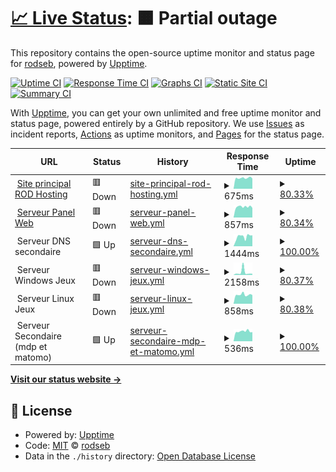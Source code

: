 # [📈 Live Status](https://status2.rod-hosting.com): <!--live status--> **🟧 Partial outage**

This repository contains the open-source uptime monitor and status page for [rodseb](https://status2.rod-hosting.com), powered by [Upptime](https://github.com/upptime/upptime).

[![Uptime CI](https://github.com/koj-co/upptime/workflows/Uptime%20CI/badge.svg)](https://github.com/koj-co/upptime/actions?query=workflow%3A%22Uptime+CI%22)
[![Response Time CI](https://github.com/koj-co/upptime/workflows/Response%20Time%20CI/badge.svg)](https://github.com/koj-co/upptime/actions?query=workflow%3A%22Response+Time+CI%22)
[![Graphs CI](https://github.com/koj-co/upptime/workflows/Graphs%20CI/badge.svg)](https://github.com/koj-co/upptime/actions?query=workflow%3A%22Graphs+CI%22)
[![Static Site CI](https://github.com/koj-co/upptime/workflows/Static%20Site%20CI/badge.svg)](https://github.com/koj-co/upptime/actions?query=workflow%3A%22Static+Site+CI%22)
[![Summary CI](https://github.com/koj-co/upptime/workflows/Summary%20CI/badge.svg)](https://github.com/koj-co/upptime/actions?query=workflow%3A%22Summary+CI%22)

With [Upptime](https://upptime.js.org), you can get your own unlimited and free uptime monitor and status page, powered entirely by a GitHub repository. We use [Issues](https://github.com/rodseb/Stats/issues) as incident reports, [Actions](https://github.com/rodseb/Stats/actions) as uptime monitors, and [Pages](https://status2.rod-hosting.com) for the status page.

<!--start: status pages-->
<!-- This summary is generated by Upptime (https://github.com/upptime/upptime) -->
<!-- Do not edit this manually, your changes will be overwritten -->
<!-- prettier-ignore -->
| URL | Status | History | Response Time | Uptime |
| --- | ------ | ------- | ------------- | ------ |
| <img alt="" src="https://favicons.githubusercontent.com/rod-hosting.com" height="13"> [Site principal ROD Hosting](https://rod-hosting.com/) | 🟥 Down | [site-principal-rod-hosting.yml](https://github.com/rodseb/Stats/commits/master/history/site-principal-rod-hosting.yml) | <details><summary><img alt="Response time graph" src="./graphs/site-principal-rod-hosting/response-time-week.png" height="20"> 675ms</summary><br><a href="https://rod29.ovh/history/site-principal-rod-hosting"><img alt="Response time 663" src="https://img.shields.io/endpoint?url=https%3A%2F%2Fraw.githubusercontent.com%2Frodseb%2FStats%2Fmaster%2Fapi%2Fsite-principal-rod-hosting%2Fresponse-time.json"></a><br><a href="https://rod29.ovh/history/site-principal-rod-hosting"><img alt="24-hour response time 0" src="https://img.shields.io/endpoint?url=https%3A%2F%2Fraw.githubusercontent.com%2Frodseb%2FStats%2Fmaster%2Fapi%2Fsite-principal-rod-hosting%2Fresponse-time-day.json"></a><br><a href="https://rod29.ovh/history/site-principal-rod-hosting"><img alt="7-day response time 675" src="https://img.shields.io/endpoint?url=https%3A%2F%2Fraw.githubusercontent.com%2Frodseb%2FStats%2Fmaster%2Fapi%2Fsite-principal-rod-hosting%2Fresponse-time-week.json"></a><br><a href="https://rod29.ovh/history/site-principal-rod-hosting"><img alt="30-day response time 663" src="https://img.shields.io/endpoint?url=https%3A%2F%2Fraw.githubusercontent.com%2Frodseb%2FStats%2Fmaster%2Fapi%2Fsite-principal-rod-hosting%2Fresponse-time-month.json"></a><br><a href="https://rod29.ovh/history/site-principal-rod-hosting"><img alt="1-year response time 663" src="https://img.shields.io/endpoint?url=https%3A%2F%2Fraw.githubusercontent.com%2Frodseb%2FStats%2Fmaster%2Fapi%2Fsite-principal-rod-hosting%2Fresponse-time-year.json"></a></details> | <details><summary><a href="https://rod29.ovh/history/site-principal-rod-hosting">80.33%</a></summary><a href="https://rod29.ovh/history/site-principal-rod-hosting"><img alt="All-time uptime 90.39%" src="https://img.shields.io/endpoint?url=https%3A%2F%2Fraw.githubusercontent.com%2Frodseb%2FStats%2Fmaster%2Fapi%2Fsite-principal-rod-hosting%2Fuptime.json"></a><br><a href="https://rod29.ovh/history/site-principal-rod-hosting"><img alt="24-hour uptime 0.00%" src="https://img.shields.io/endpoint?url=https%3A%2F%2Fraw.githubusercontent.com%2Frodseb%2FStats%2Fmaster%2Fapi%2Fsite-principal-rod-hosting%2Fuptime-day.json"></a><br><a href="https://rod29.ovh/history/site-principal-rod-hosting"><img alt="7-day uptime 80.33%" src="https://img.shields.io/endpoint?url=https%3A%2F%2Fraw.githubusercontent.com%2Frodseb%2FStats%2Fmaster%2Fapi%2Fsite-principal-rod-hosting%2Fuptime-week.json"></a><br><a href="https://rod29.ovh/history/site-principal-rod-hosting"><img alt="30-day uptime 90.39%" src="https://img.shields.io/endpoint?url=https%3A%2F%2Fraw.githubusercontent.com%2Frodseb%2FStats%2Fmaster%2Fapi%2Fsite-principal-rod-hosting%2Fuptime-month.json"></a><br><a href="https://rod29.ovh/history/site-principal-rod-hosting"><img alt="1-year uptime 90.39%" src="https://img.shields.io/endpoint?url=https%3A%2F%2Fraw.githubusercontent.com%2Frodseb%2FStats%2Fmaster%2Fapi%2Fsite-principal-rod-hosting%2Fuptime-year.json"></a></details>
| <img alt="" src="https://favicons.githubusercontent.com/cpanel.rod-hosting.com" height="13"> [Serveur Panel Web](https://cpanel.rod-hosting.com) | 🟥 Down | [serveur-panel-web.yml](https://github.com/rodseb/Stats/commits/master/history/serveur-panel-web.yml) | <details><summary><img alt="Response time graph" src="./graphs/serveur-panel-web/response-time-week.png" height="20"> 857ms</summary><br><a href="https://rod29.ovh/history/serveur-panel-web"><img alt="Response time 971" src="https://img.shields.io/endpoint?url=https%3A%2F%2Fraw.githubusercontent.com%2Frodseb%2FStats%2Fmaster%2Fapi%2Fserveur-panel-web%2Fresponse-time.json"></a><br><a href="https://rod29.ovh/history/serveur-panel-web"><img alt="24-hour response time 0" src="https://img.shields.io/endpoint?url=https%3A%2F%2Fraw.githubusercontent.com%2Frodseb%2FStats%2Fmaster%2Fapi%2Fserveur-panel-web%2Fresponse-time-day.json"></a><br><a href="https://rod29.ovh/history/serveur-panel-web"><img alt="7-day response time 857" src="https://img.shields.io/endpoint?url=https%3A%2F%2Fraw.githubusercontent.com%2Frodseb%2FStats%2Fmaster%2Fapi%2Fserveur-panel-web%2Fresponse-time-week.json"></a><br><a href="https://rod29.ovh/history/serveur-panel-web"><img alt="30-day response time 971" src="https://img.shields.io/endpoint?url=https%3A%2F%2Fraw.githubusercontent.com%2Frodseb%2FStats%2Fmaster%2Fapi%2Fserveur-panel-web%2Fresponse-time-month.json"></a><br><a href="https://rod29.ovh/history/serveur-panel-web"><img alt="1-year response time 971" src="https://img.shields.io/endpoint?url=https%3A%2F%2Fraw.githubusercontent.com%2Frodseb%2FStats%2Fmaster%2Fapi%2Fserveur-panel-web%2Fresponse-time-year.json"></a></details> | <details><summary><a href="https://rod29.ovh/history/serveur-panel-web">80.34%</a></summary><a href="https://rod29.ovh/history/serveur-panel-web"><img alt="All-time uptime 90.39%" src="https://img.shields.io/endpoint?url=https%3A%2F%2Fraw.githubusercontent.com%2Frodseb%2FStats%2Fmaster%2Fapi%2Fserveur-panel-web%2Fuptime.json"></a><br><a href="https://rod29.ovh/history/serveur-panel-web"><img alt="24-hour uptime 0.00%" src="https://img.shields.io/endpoint?url=https%3A%2F%2Fraw.githubusercontent.com%2Frodseb%2FStats%2Fmaster%2Fapi%2Fserveur-panel-web%2Fuptime-day.json"></a><br><a href="https://rod29.ovh/history/serveur-panel-web"><img alt="7-day uptime 80.34%" src="https://img.shields.io/endpoint?url=https%3A%2F%2Fraw.githubusercontent.com%2Frodseb%2FStats%2Fmaster%2Fapi%2Fserveur-panel-web%2Fuptime-week.json"></a><br><a href="https://rod29.ovh/history/serveur-panel-web"><img alt="30-day uptime 90.39%" src="https://img.shields.io/endpoint?url=https%3A%2F%2Fraw.githubusercontent.com%2Frodseb%2FStats%2Fmaster%2Fapi%2Fserveur-panel-web%2Fuptime-month.json"></a><br><a href="https://rod29.ovh/history/serveur-panel-web"><img alt="1-year uptime 90.39%" src="https://img.shields.io/endpoint?url=https%3A%2F%2Fraw.githubusercontent.com%2Frodseb%2FStats%2Fmaster%2Fapi%2Fserveur-panel-web%2Fuptime-year.json"></a></details>
| <img alt="" src="https://favicons.githubusercontent.com/null" height="13"> Serveur DNS secondaire | 🟩 Up | [serveur-dns-secondaire.yml](https://github.com/rodseb/Stats/commits/master/history/serveur-dns-secondaire.yml) | <details><summary><img alt="Response time graph" src="./graphs/serveur-dns-secondaire/response-time-week.png" height="20"> 1444ms</summary><br><a href="https://rod29.ovh/history/serveur-dns-secondaire"><img alt="Response time 1380" src="https://img.shields.io/endpoint?url=https%3A%2F%2Fraw.githubusercontent.com%2Frodseb%2FStats%2Fmaster%2Fapi%2Fserveur-dns-secondaire%2Fresponse-time.json"></a><br><a href="https://rod29.ovh/history/serveur-dns-secondaire"><img alt="24-hour response time 1474" src="https://img.shields.io/endpoint?url=https%3A%2F%2Fraw.githubusercontent.com%2Frodseb%2FStats%2Fmaster%2Fapi%2Fserveur-dns-secondaire%2Fresponse-time-day.json"></a><br><a href="https://rod29.ovh/history/serveur-dns-secondaire"><img alt="7-day response time 1444" src="https://img.shields.io/endpoint?url=https%3A%2F%2Fraw.githubusercontent.com%2Frodseb%2FStats%2Fmaster%2Fapi%2Fserveur-dns-secondaire%2Fresponse-time-week.json"></a><br><a href="https://rod29.ovh/history/serveur-dns-secondaire"><img alt="30-day response time 1380" src="https://img.shields.io/endpoint?url=https%3A%2F%2Fraw.githubusercontent.com%2Frodseb%2FStats%2Fmaster%2Fapi%2Fserveur-dns-secondaire%2Fresponse-time-month.json"></a><br><a href="https://rod29.ovh/history/serveur-dns-secondaire"><img alt="1-year response time 1380" src="https://img.shields.io/endpoint?url=https%3A%2F%2Fraw.githubusercontent.com%2Frodseb%2FStats%2Fmaster%2Fapi%2Fserveur-dns-secondaire%2Fresponse-time-year.json"></a></details> | <details><summary><a href="https://rod29.ovh/history/serveur-dns-secondaire">100.00%</a></summary><a href="https://rod29.ovh/history/serveur-dns-secondaire"><img alt="All-time uptime 100.00%" src="https://img.shields.io/endpoint?url=https%3A%2F%2Fraw.githubusercontent.com%2Frodseb%2FStats%2Fmaster%2Fapi%2Fserveur-dns-secondaire%2Fuptime.json"></a><br><a href="https://rod29.ovh/history/serveur-dns-secondaire"><img alt="24-hour uptime 100.00%" src="https://img.shields.io/endpoint?url=https%3A%2F%2Fraw.githubusercontent.com%2Frodseb%2FStats%2Fmaster%2Fapi%2Fserveur-dns-secondaire%2Fuptime-day.json"></a><br><a href="https://rod29.ovh/history/serveur-dns-secondaire"><img alt="7-day uptime 100.00%" src="https://img.shields.io/endpoint?url=https%3A%2F%2Fraw.githubusercontent.com%2Frodseb%2FStats%2Fmaster%2Fapi%2Fserveur-dns-secondaire%2Fuptime-week.json"></a><br><a href="https://rod29.ovh/history/serveur-dns-secondaire"><img alt="30-day uptime 100.00%" src="https://img.shields.io/endpoint?url=https%3A%2F%2Fraw.githubusercontent.com%2Frodseb%2FStats%2Fmaster%2Fapi%2Fserveur-dns-secondaire%2Fuptime-month.json"></a><br><a href="https://rod29.ovh/history/serveur-dns-secondaire"><img alt="1-year uptime 100.00%" src="https://img.shields.io/endpoint?url=https%3A%2F%2Fraw.githubusercontent.com%2Frodseb%2FStats%2Fmaster%2Fapi%2Fserveur-dns-secondaire%2Fuptime-year.json"></a></details>
| <img alt="" src="https://favicons.githubusercontent.com/null" height="13"> Serveur Windows Jeux | 🟥 Down | [serveur-windows-jeux.yml](https://github.com/rodseb/Stats/commits/master/history/serveur-windows-jeux.yml) | <details><summary><img alt="Response time graph" src="./graphs/serveur-windows-jeux/response-time-week.png" height="20"> 2158ms</summary><br><a href="https://rod29.ovh/history/serveur-windows-jeux"><img alt="Response time 2010" src="https://img.shields.io/endpoint?url=https%3A%2F%2Fraw.githubusercontent.com%2Frodseb%2FStats%2Fmaster%2Fapi%2Fserveur-windows-jeux%2Fresponse-time.json"></a><br><a href="https://rod29.ovh/history/serveur-windows-jeux"><img alt="24-hour response time 0" src="https://img.shields.io/endpoint?url=https%3A%2F%2Fraw.githubusercontent.com%2Frodseb%2FStats%2Fmaster%2Fapi%2Fserveur-windows-jeux%2Fresponse-time-day.json"></a><br><a href="https://rod29.ovh/history/serveur-windows-jeux"><img alt="7-day response time 2158" src="https://img.shields.io/endpoint?url=https%3A%2F%2Fraw.githubusercontent.com%2Frodseb%2FStats%2Fmaster%2Fapi%2Fserveur-windows-jeux%2Fresponse-time-week.json"></a><br><a href="https://rod29.ovh/history/serveur-windows-jeux"><img alt="30-day response time 2010" src="https://img.shields.io/endpoint?url=https%3A%2F%2Fraw.githubusercontent.com%2Frodseb%2FStats%2Fmaster%2Fapi%2Fserveur-windows-jeux%2Fresponse-time-month.json"></a><br><a href="https://rod29.ovh/history/serveur-windows-jeux"><img alt="1-year response time 2010" src="https://img.shields.io/endpoint?url=https%3A%2F%2Fraw.githubusercontent.com%2Frodseb%2FStats%2Fmaster%2Fapi%2Fserveur-windows-jeux%2Fresponse-time-year.json"></a></details> | <details><summary><a href="https://rod29.ovh/history/serveur-windows-jeux">80.37%</a></summary><a href="https://rod29.ovh/history/serveur-windows-jeux"><img alt="All-time uptime 39.67%" src="https://img.shields.io/endpoint?url=https%3A%2F%2Fraw.githubusercontent.com%2Frodseb%2FStats%2Fmaster%2Fapi%2Fserveur-windows-jeux%2Fuptime.json"></a><br><a href="https://rod29.ovh/history/serveur-windows-jeux"><img alt="24-hour uptime 0.00%" src="https://img.shields.io/endpoint?url=https%3A%2F%2Fraw.githubusercontent.com%2Frodseb%2FStats%2Fmaster%2Fapi%2Fserveur-windows-jeux%2Fuptime-day.json"></a><br><a href="https://rod29.ovh/history/serveur-windows-jeux"><img alt="7-day uptime 80.37%" src="https://img.shields.io/endpoint?url=https%3A%2F%2Fraw.githubusercontent.com%2Frodseb%2FStats%2Fmaster%2Fapi%2Fserveur-windows-jeux%2Fuptime-week.json"></a><br><a href="https://rod29.ovh/history/serveur-windows-jeux"><img alt="30-day uptime 39.67%" src="https://img.shields.io/endpoint?url=https%3A%2F%2Fraw.githubusercontent.com%2Frodseb%2FStats%2Fmaster%2Fapi%2Fserveur-windows-jeux%2Fuptime-month.json"></a><br><a href="https://rod29.ovh/history/serveur-windows-jeux"><img alt="1-year uptime 39.67%" src="https://img.shields.io/endpoint?url=https%3A%2F%2Fraw.githubusercontent.com%2Frodseb%2FStats%2Fmaster%2Fapi%2Fserveur-windows-jeux%2Fuptime-year.json"></a></details>
| <img alt="" src="https://favicons.githubusercontent.com/null" height="13"> Serveur Linux Jeux | 🟥 Down | [serveur-linux-jeux.yml](https://github.com/rodseb/Stats/commits/master/history/serveur-linux-jeux.yml) | <details><summary><img alt="Response time graph" src="./graphs/serveur-linux-jeux/response-time-week.png" height="20"> 858ms</summary><br><a href="https://rod29.ovh/history/serveur-linux-jeux"><img alt="Response time 827" src="https://img.shields.io/endpoint?url=https%3A%2F%2Fraw.githubusercontent.com%2Frodseb%2FStats%2Fmaster%2Fapi%2Fserveur-linux-jeux%2Fresponse-time.json"></a><br><a href="https://rod29.ovh/history/serveur-linux-jeux"><img alt="24-hour response time 0" src="https://img.shields.io/endpoint?url=https%3A%2F%2Fraw.githubusercontent.com%2Frodseb%2FStats%2Fmaster%2Fapi%2Fserveur-linux-jeux%2Fresponse-time-day.json"></a><br><a href="https://rod29.ovh/history/serveur-linux-jeux"><img alt="7-day response time 858" src="https://img.shields.io/endpoint?url=https%3A%2F%2Fraw.githubusercontent.com%2Frodseb%2FStats%2Fmaster%2Fapi%2Fserveur-linux-jeux%2Fresponse-time-week.json"></a><br><a href="https://rod29.ovh/history/serveur-linux-jeux"><img alt="30-day response time 827" src="https://img.shields.io/endpoint?url=https%3A%2F%2Fraw.githubusercontent.com%2Frodseb%2FStats%2Fmaster%2Fapi%2Fserveur-linux-jeux%2Fresponse-time-month.json"></a><br><a href="https://rod29.ovh/history/serveur-linux-jeux"><img alt="1-year response time 827" src="https://img.shields.io/endpoint?url=https%3A%2F%2Fraw.githubusercontent.com%2Frodseb%2FStats%2Fmaster%2Fapi%2Fserveur-linux-jeux%2Fresponse-time-year.json"></a></details> | <details><summary><a href="https://rod29.ovh/history/serveur-linux-jeux">80.38%</a></summary><a href="https://rod29.ovh/history/serveur-linux-jeux"><img alt="All-time uptime 90.41%" src="https://img.shields.io/endpoint?url=https%3A%2F%2Fraw.githubusercontent.com%2Frodseb%2FStats%2Fmaster%2Fapi%2Fserveur-linux-jeux%2Fuptime.json"></a><br><a href="https://rod29.ovh/history/serveur-linux-jeux"><img alt="24-hour uptime 0.00%" src="https://img.shields.io/endpoint?url=https%3A%2F%2Fraw.githubusercontent.com%2Frodseb%2FStats%2Fmaster%2Fapi%2Fserveur-linux-jeux%2Fuptime-day.json"></a><br><a href="https://rod29.ovh/history/serveur-linux-jeux"><img alt="7-day uptime 80.38%" src="https://img.shields.io/endpoint?url=https%3A%2F%2Fraw.githubusercontent.com%2Frodseb%2FStats%2Fmaster%2Fapi%2Fserveur-linux-jeux%2Fuptime-week.json"></a><br><a href="https://rod29.ovh/history/serveur-linux-jeux"><img alt="30-day uptime 90.41%" src="https://img.shields.io/endpoint?url=https%3A%2F%2Fraw.githubusercontent.com%2Frodseb%2FStats%2Fmaster%2Fapi%2Fserveur-linux-jeux%2Fuptime-month.json"></a><br><a href="https://rod29.ovh/history/serveur-linux-jeux"><img alt="1-year uptime 90.41%" src="https://img.shields.io/endpoint?url=https%3A%2F%2Fraw.githubusercontent.com%2Frodseb%2FStats%2Fmaster%2Fapi%2Fserveur-linux-jeux%2Fuptime-year.json"></a></details>
| <img alt="" src="https://favicons.githubusercontent.com/null" height="13"> Serveur Secondaire (mdp et matomo) | 🟩 Up | [serveur-secondaire-mdp-et-matomo.yml](https://github.com/rodseb/Stats/commits/master/history/serveur-secondaire-mdp-et-matomo.yml) | <details><summary><img alt="Response time graph" src="./graphs/serveur-secondaire-mdp-et-matomo/response-time-week.png" height="20"> 536ms</summary><br><a href="https://rod29.ovh/history/serveur-secondaire-mdp-et-matomo"><img alt="Response time 518" src="https://img.shields.io/endpoint?url=https%3A%2F%2Fraw.githubusercontent.com%2Frodseb%2FStats%2Fmaster%2Fapi%2Fserveur-secondaire-mdp-et-matomo%2Fresponse-time.json"></a><br><a href="https://rod29.ovh/history/serveur-secondaire-mdp-et-matomo"><img alt="24-hour response time 467" src="https://img.shields.io/endpoint?url=https%3A%2F%2Fraw.githubusercontent.com%2Frodseb%2FStats%2Fmaster%2Fapi%2Fserveur-secondaire-mdp-et-matomo%2Fresponse-time-day.json"></a><br><a href="https://rod29.ovh/history/serveur-secondaire-mdp-et-matomo"><img alt="7-day response time 536" src="https://img.shields.io/endpoint?url=https%3A%2F%2Fraw.githubusercontent.com%2Frodseb%2FStats%2Fmaster%2Fapi%2Fserveur-secondaire-mdp-et-matomo%2Fresponse-time-week.json"></a><br><a href="https://rod29.ovh/history/serveur-secondaire-mdp-et-matomo"><img alt="30-day response time 518" src="https://img.shields.io/endpoint?url=https%3A%2F%2Fraw.githubusercontent.com%2Frodseb%2FStats%2Fmaster%2Fapi%2Fserveur-secondaire-mdp-et-matomo%2Fresponse-time-month.json"></a><br><a href="https://rod29.ovh/history/serveur-secondaire-mdp-et-matomo"><img alt="1-year response time 518" src="https://img.shields.io/endpoint?url=https%3A%2F%2Fraw.githubusercontent.com%2Frodseb%2FStats%2Fmaster%2Fapi%2Fserveur-secondaire-mdp-et-matomo%2Fresponse-time-year.json"></a></details> | <details><summary><a href="https://rod29.ovh/history/serveur-secondaire-mdp-et-matomo">100.00%</a></summary><a href="https://rod29.ovh/history/serveur-secondaire-mdp-et-matomo"><img alt="All-time uptime 100.00%" src="https://img.shields.io/endpoint?url=https%3A%2F%2Fraw.githubusercontent.com%2Frodseb%2FStats%2Fmaster%2Fapi%2Fserveur-secondaire-mdp-et-matomo%2Fuptime.json"></a><br><a href="https://rod29.ovh/history/serveur-secondaire-mdp-et-matomo"><img alt="24-hour uptime 100.00%" src="https://img.shields.io/endpoint?url=https%3A%2F%2Fraw.githubusercontent.com%2Frodseb%2FStats%2Fmaster%2Fapi%2Fserveur-secondaire-mdp-et-matomo%2Fuptime-day.json"></a><br><a href="https://rod29.ovh/history/serveur-secondaire-mdp-et-matomo"><img alt="7-day uptime 100.00%" src="https://img.shields.io/endpoint?url=https%3A%2F%2Fraw.githubusercontent.com%2Frodseb%2FStats%2Fmaster%2Fapi%2Fserveur-secondaire-mdp-et-matomo%2Fuptime-week.json"></a><br><a href="https://rod29.ovh/history/serveur-secondaire-mdp-et-matomo"><img alt="30-day uptime 100.00%" src="https://img.shields.io/endpoint?url=https%3A%2F%2Fraw.githubusercontent.com%2Frodseb%2FStats%2Fmaster%2Fapi%2Fserveur-secondaire-mdp-et-matomo%2Fuptime-month.json"></a><br><a href="https://rod29.ovh/history/serveur-secondaire-mdp-et-matomo"><img alt="1-year uptime 100.00%" src="https://img.shields.io/endpoint?url=https%3A%2F%2Fraw.githubusercontent.com%2Frodseb%2FStats%2Fmaster%2Fapi%2Fserveur-secondaire-mdp-et-matomo%2Fuptime-year.json"></a></details>

<!--end: status pages-->

[**Visit our status website →**](https://status2.rod-hosting.com)

## 📄 License

- Powered by: [Upptime](https://github.com/upptime/upptime)
- Code: [MIT](./LICENSE) © [rodseb](https://status2.rod-hosting.com)
- Data in the `./history` directory: [Open Database License](https://opendatacommons.org/licenses/odbl/1-0/)
